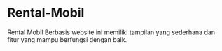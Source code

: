 # Rental-Mobil
Rental Mobil Berbasis website ini memiliki tampilan yang sederhana dan fitur yang mampu berfungsi dengan baik.

